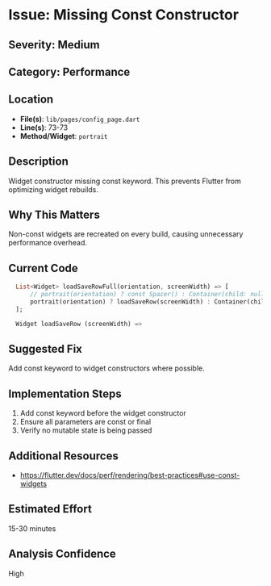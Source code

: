 # Issue: Missing Const Constructor

## Severity: Medium

## Category: Performance

## Location
- **File(s)**: `lib/pages/config_page.dart`
- **Line(s)**: 73-73
- **Method/Widget**: `portrait`

## Description
Widget constructor missing const keyword. This prevents Flutter from optimizing widget rebuilds.

## Why This Matters
Non-const widgets are recreated on every build, causing unnecessary performance overhead.

## Current Code
```dart
  List<Widget> loadSaveRowFull(orientation, screenWidth) => [
      // portrait(orientation) ? const Spacer() : Container(child: null),
      portrait(orientation) ? loadSaveRow(screenWidth) : Container(child: null),
  ];  

  Widget loadSaveRow (screenWidth) =>              
```

## Suggested Fix
Add const keyword to widget constructors where possible.

## Implementation Steps
1. Add const keyword before the widget constructor
2. Ensure all parameters are const or final
3. Verify no mutable state is being passed

## Additional Resources
- https://flutter.dev/docs/perf/rendering/best-practices#use-const-widgets

## Estimated Effort
15-30 minutes

## Analysis Confidence
High
